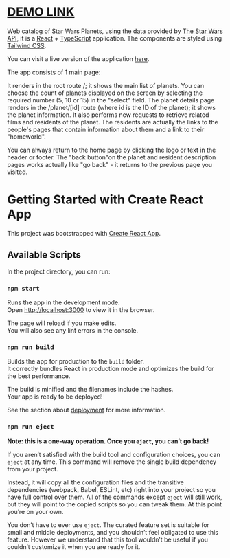 # [DEMO LINK](https://anna-Shapovalova.github.io/planets_spa)

Web catalog of Star Wars Planets, using the data provided by [The Star Wars API](https://swapi.dev/), it is a [React](https://reactjs.org/) + [TypeScript](https://www.typescriptlang.org/) application. The components are styled using [Tailwind CSS](https://tailwindcss.com/).

You can visit a live version of the application [here](https://anna-Shapovalova.github.io/planets_spa).

The app consists of 1 main page:

It renders in the root route /; it shows the main list of planets. You can choose the count of planets displayed on the screen by selecting the required number (5, 10 or 15) in the "select" field.
The planet details page renders in the /planet/[id] route (where id is the ID of the planet); it shows the planet information. It also performs new requests to retrieve related films and residents of the planet.
The residents are actually the links to the people's pages that contain information about them and a link to their "homeworld".

You can always return to the home page by clicking the logo or text in the header or footer. The "back button"on the planet and resident description pages works actually like "go back" - it returns to the previous page you visited.

# Getting Started with Create React App

This project was bootstrapped with [Create React App](https://github.com/facebook/create-react-app).

## Available Scripts

In the project directory, you can run:

### `npm start`

Runs the app in the development mode.\
Open [http://localhost:3000](http://localhost:3000) to view it in the browser.

The page will reload if you make edits.\
You will also see any lint errors in the console.

### `npm run build`

Builds the app for production to the `build` folder.\
It correctly bundles React in production mode and optimizes the build for the best performance.

The build is minified and the filenames include the hashes.\
Your app is ready to be deployed!

See the section about [deployment](https://facebook.github.io/create-react-app/docs/deployment) for more information.

### `npm run eject`

**Note: this is a one-way operation. Once you `eject`, you can’t go back!**

If you aren’t satisfied with the build tool and configuration choices, you can `eject` at any time. This command will remove the single build dependency from your project.

Instead, it will copy all the configuration files and the transitive dependencies (webpack, Babel, ESLint, etc) right into your project so you have full control over them. All of the commands except `eject` will still work, but they will point to the copied scripts so you can tweak them. At this point you’re on your own.

You don’t have to ever use `eject`. The curated feature set is suitable for small and middle deployments, and you shouldn’t feel obligated to use this feature. However we understand that this tool wouldn’t be useful if you couldn’t customize it when you are ready for it.
